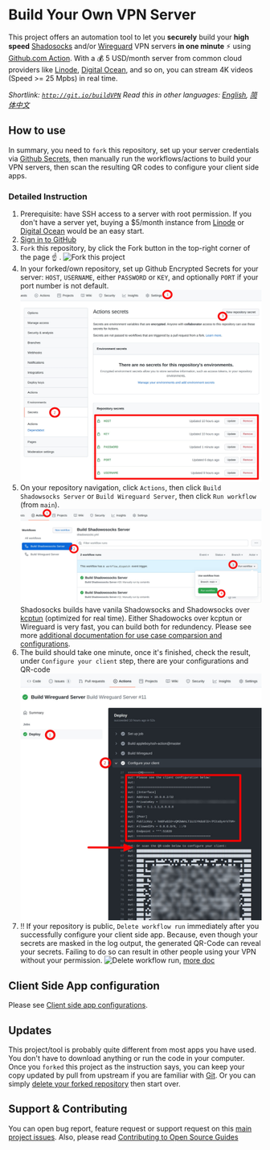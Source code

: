 # Build Your Own VPN Server

This project offers an automation tool to let you **securely** build your **high speed** [Shadosocks](https://shadowsocks.org/) and/or [Wireguard](https://www.wireguard.com/) VPN servers **in one minute** :zap: using [Github.com Action](https://github.com/features/actions). With a :moneybag: 5 USD/month server from common cloud providers like [Linode](https://linode.com), [Digital Ocean](https://www.digitalocean.com/), and so on, you can stream 4K videos (Speed >= 25 Mpbs) in real time.

*Shortlink: [`http://git.io/buildVPN`](http://git.io/buildVPN)*
*Read this in other languages: [English](https://github.com/certaintls/build-VPN-server/blob/main/README.md), [简体中文](https://github.com/certaintls/build-VPN-server/blob/main/docs/README.zh-cn.md)*

## How to use

In summary, you need to `fork` this repository, set up your server credentials via [Github Secrets](https://docs.github.com/en/actions/security-guides/encrypted-secrets), then manually run the workflows/actions to build your VPN servers, then scan the resulting QR codes to configure your client side apps.

### Detailed Instruction

1. Prerequisite: have SSH access to a server with root permission. If you don't have a server yet, buying a $5/month instance from [Linode](https://linode.com) or [Digital Ocean](https://www.digitalocean.com/) would be an easy start.
2. [Sign in to GitHub](https://github.com/login)
3. `Fork` this repository, by click the Fork button in the top-right corner of the page :point_up: . ![Fork this project](https://docs.github.com/assets/images/help/repository/fork_button.jpg)
4. In your forked/own repository, set up Github Encrypted Secrets for your server: `HOST`, `USERNAME`, either `PASSWORD` or `KEY`, and optionally `PORT` if your port number is not default. ![Set your SSH credentials via Github Secrets](https://raw.githubusercontent.com/certaintls/build-VPN-server/main/docs/create_github_secrets.jpeg) 
5. On your repository navigation, click `Actions`, then click `Build Shadowsocks Server` or `Build Wireguard Server`, then click `Run workflow` (from `main`). ![Trigger a build VPN workflow](https://raw.githubusercontent.com/certaintls/build-VPN-server/main/docs/start_build_vpn_workflow.jpeg) Shadosocks builds have vanila Shadowsocks and Shadowsocks over [kcptun](https://github.com/xtaci/kcptun) (optimized for real time). Either Shadowocks over kcptun or Wireguard is very fast, you can build both for redundency. Please see more [additional documentation for use case comparsion and configurations](https://github.com/certaintls/build-VPN-server/blob/main/docs/Client-Configurations.md). 
6. The build should take one minute, once it's finished, check the result, under `Configure your client` step, there are your configurations and QR-code ![Configure your client](https://raw.githubusercontent.com/certaintls/build-VPN-server/main/docs/configure_your_client.jpeg)
7. :bangbang: If your repository is public, `Delete workflow run` immediately after you successfully configure your client side app. Because, even though your secrets are masked in the log output, the generated QR-Code can reveal your secrets. Failing to do so can result in other people using your VPN without your permission. ![Delete workflow run](https://docs.github.com/assets/images/help/settings/workflow-delete-run.png), [more doc](https://docs.github.com/en/actions/managing-workflow-runs/deleting-a-workflow-run)

## Client Side App configuration
Please see [Client side app configurations](https://github.com/certaintls/build-VPN-server/blob/main/docs/Client-Configurations.md).

## Updates
This project/tool is probably quite different from most apps you have used. You don't have to download anything or run the code in your computer. Once you `forked` this project as the instruction says, you can keep your copy updated by pull from upstream if you are familiar with [Git](https://git-scm.com/). Or you can simply [delete your forked repository](https://docs.github.com/en/repositories/creating-and-managing-repositories/deleting-a-repository) then start over.  

## Support & Contributing
You can open bug report, feature request or support request on this [main project issues](https://github.com/certaintls/build-VPN-server/issues). Also, please read [Contributing to Open Source Guides](https://github.com/github/opensource.guide/blob/main/CONTRIBUTING.md)
